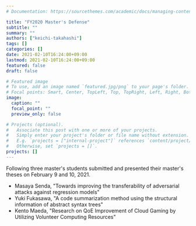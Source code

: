 ```yaml
---
# Documentation: https://sourcethemes.com/academic/docs/managing-content/

title: "FY2020 Master's Defense"
subtitle: ""
summary: ""
authors: ["keichi-takahashi"]
tags: []
categories: []
date: 2021-02-10T16:24:00+09:00
lastmod: 2021-02-10T16:24:00+09:00
featured: false
draft: false

# Featured image
# To use, add an image named `featured.jpg/png` to your page's folder.
# Focal points: Smart, Center, TopLeft, Top, TopRight, Left, Right, BottomLeft, Bottom, BottomRight.
image:
  caption: ""
  focal_point: ""
  preview_only: false

# Projects (optional).
#   Associate this post with one or more of your projects.
#   Simply enter your project's folder or file name without extension.
#   E.g. `projects = ["internal-project"]` references `content/project/deep-learning/index.md`.
#   Otherwise, set `projects = []`.
projects: []
---
```


Following three master's students submitted and presented their master's
theses on February 9 and 10, 2021.

- Masaya Senda, "Towards improving the transferability of adversarial attacks against regression models"
- Yuki Fukasawa, "A code summarization method using the structural information of abstract syntax trees"
- Kento Maeda, "Research on QoE Improvement of Cloud Gaming by Utilizing Volunteer Computing Resources"

